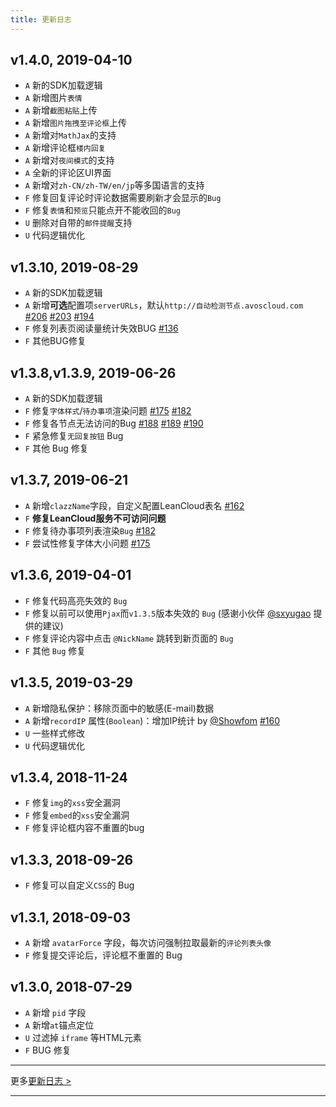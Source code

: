 ```yaml
---
title: 更新日志
---
```

## v1.4.0, 2019-04-10  
- `A` 新的SDK加载逻辑
- `A` 新增图片`表情`
- `A` 新增`截图粘贴`上传
- `A` 新增`图片拖拽至评论框`上传
- `A` 新增对`MathJax`的支持
- `A` 新增评论框`楼内回复`
- `A` 新增对`夜间模式`的支持
- `A` 全新的评论区UI界面
- `A` 新增对`zh-CN/zh-TW/en/jp`等多国语言的支持
- `F` 修复回复评论时评论数据需要刷新才会显示的`Bug`
- `F` 修复`表情`和`预览`只能点开不能收回的`Bug`
- `U` 删除对自带的`邮件提醒`支持
- `U` 代码逻辑优化

## v1.3.10, 2019-08-29  
- `A` 新的SDK加载逻辑
- `A` 新增**可选**配置项`serverURLs`，默认`http://自动检测节点.avoscloud.com` [#206](https://github.com/xCss/Valine/issues/206) [#203](https://github.com/xCss/Valine/issues/203) [#194](https://github.com/xCss/Valine/issues/194)
- `F` 修复列表页阅读量统计失效BUG [#136](https://github.com/xCss/Valine/issues/136) 
- `F` 其他BUG修复


## v1.3.8,v1.3.9, 2019-06-26  
- `A` 新的SDK加载逻辑
- `F` 修复`字体样式`/`待办事项`渲染问题 [#175](https://github.com/xCss/Valine/issues/175) [#182](https://github.com/xCss/Valine/issues/182) 
- `F` 修复各节点无法访问的Bug [#188](https://github.com/xCss/Valine/issues/188) [#189](https://github.com/xCss/Valine/issues/189) [#190](https://github.com/xCss/Valine/issues/190) 
- `F` 紧急修复`无回复按钮` Bug
- `F` 其他 Bug 修复

## v1.3.7, 2019-06-21  
- `A` 新增`clazzName`字段，自定义配置LeanCloud表名 [#162](https://github.com/xCss/Valine/issues/162)
- `F` **修复LeanCloud服务不可访问问题**
- `F` 修复待办事项列表渲染`Bug` [#182](https://github.com/xCss/Valine/issues/182)
- `F` 尝试性修复字体大小问题 [#175](https://github.com/xCss/Valine/issues/175)
## v1.3.6, 2019-04-01
- `F` 修复代码高亮失效的 `Bug`
- `F` 修复以前可以使用`Pjax`而`v1.3.5`版本失效的 `Bug` (感谢小伙伴 [@sxyugao](https://github.com/sxyugao) 提供的建议)
- `F` 修复评论内容中点击 `@NickName` 跳转到新页面的 `Bug`
- `F` 其他 `Bug` 修复

## v1.3.5, 2019-03-29
- `A` 新增隐私保护：移除页面中的敏感(E-mail)数据 
- `A` 新增`recordIP` 属性(`Boolean`)：增加IP统计 by [@Showfom](https://github.com/Showfom) [#160](https://github.com/xCss/Valine/issues/160) 
- `U` 一些样式修改
- `U` 代码逻辑优化

## v1.3.4, 2018-11-24
- `F` 修复`img`的`xss`安全漏洞
- `F` 修复`embed`的`xss`安全漏洞
- `F` 修复评论框内容不重置的bug

## v1.3.3, 2018-09-26

- `F` 修复可以自定义`CSS`的 Bug

## v1.3.1, 2018-09-03

- `A` 新增 `avatarForce` 字段，每次访问强制拉取最新的`评论列表头像`
- `F` 修复提交评论后，评论框不重置的 Bug

## v1.3.0, 2018-07-29

- `A` 新增 `pid` 字段
- `A` 新增`at`锚点定位
- `U` 过滤掉 `iframe` 等HTML元素
- `F` BUG 修复


---------------------

更多[更新日志 >](https://github.com/xCss/Valine/releases)

---------------------